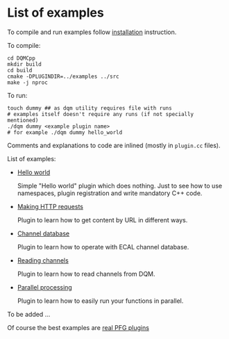 # List of examples

To compile and run examples follow [installation](installation.md) instruction.

To compile:

    cd DQMCpp
    mkdir build
    cd build
    cmake -DPLUGINDIR=../examples ../src
    make -j nproc

To run:

    touch dummy ## as dqm utility requires file with runs
    # examples itself doesn't require any runs (if not specially mentioned)
    ./dqm dummy <example plugin name>
    # for example ./dqm dummy hello_world

Comments and explanations to code are inlined (mostly in `plugin.cc` files).


List of examples:

 * [Hello world](https://github.com/thegriglat/dqmcpp/tree/main/examples/hello_world)
    
    Simple "Hello world" plugin which does nothing. Just to see how to use namespaces, plugin registration and write mandatory C++ code.

 * [Making HTTP requests](https://github.com/thegriglat/dqmcpp/tree/main/examples/requests)
    
    Plugin to learn how to get content by URL in different ways.

 * [Channel database](https://github.com/thegriglat/dqmcpp/tree/main/examples/channelsdb)

    Plugin to learn how to operate with ECAL channel database.

 * [Reading channels](https://github.com/thegriglat/dqmcpp/tree/main/examples/reading_channels)

    Plugin to learn how to read channels from DQM.

 * [Parallel processing](https://github.com/thegriglat/dqmcpp/tree/main/examples/parallel)

    Plugin to learn how to easily run your functions in parallel.

To be added ...

Of course the best examples are [real PFG plugins](https://github.com/thegriglat/dqmcpp/tree/main/PFGplugins)